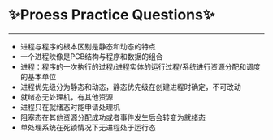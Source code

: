 # ✨Proess Practice Questions✨ 
------------------------------ 
* 进程与程序的根本区别是静态和动态的特点
* 一个进程映像是PCB结构与程序和数据的组合 
* 进程：程序的一次执行的过程/进程实体的运行过程/系统进行资源分配和调度的基本单位 
* 进程优先级分为静态和动态，静态优先级在创建进程时确定，不可改动 
* 就绪态无处理机，有其他资源
* 进程只在就绪态时能申请处理机
* 阻塞态在其他资源分配成功或者事件发生后会转变为就绪态
* 单处理系统在死锁情况下无进程处于运行态
